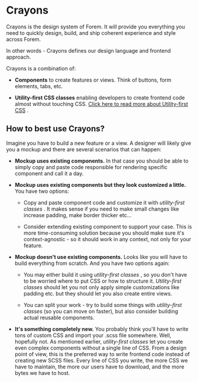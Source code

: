 # Crayons

Crayons is the design system of Forem. It will provide you everything you need
to quickly design, build, and ship coherent experience and style across Forem.

In other words - Crayons defines our design language and frontend approach.

Crayons is a combination of:

- **Components** to create features or views. Think of buttons, form elements,
  tabs, etc.

- **Utility-first CSS classes** enabling developers to create frontend code
  almost without touching CSS.
  [Click here to read more about Utility-first CSS](https://www.notion.so/devto/Utility-First-CSS-19a8c3a74b3d4d23a802923be206aba9)
  .

## How to best use Crayons?

Imagine you have to build a new feature or a view. A designer will likely give
you a mockup and there are several scenarios that can happen:

- **Mockup uses existing components.** In that case you should be able to simply
  copy and paste code responsible for rendering specific component and call it a
  day.

- **Mockup uses existing components but they look customized a little.** You
  have two options:

  - Copy and paste component code and customize it with _utility-first classes_
    . It makes sense if you need to make small changes like increase padding,
    make border thicker etc...

  - Consider extending existing component to support your case. This is more
    time-consuming solution because you should make sure it's context-agnostic -
    so it should work in any context, not only for your feature.

- **Mockup doesn't use existing components.** Looks like you will have to build
  everything from scratch. And you have two options again:

  - You may either build it using _utility-first classes_ , so you don't have to
    be worried where to put CSS or how to structure it. _Utility-first classes_
    should let you not only apply simple customizations like padding etc. but
    they should let you also create entire views.

  - You can split your work - try to build some things with _utility-first
    classes_ (so you can move on faster), but also consider building actual
    reusable components.

- **It's something completely new.** You probably think you'll have to write
  tons of custom CSS and import your .scss file somewhere. Well, hopefully not.
  As mentioned earlier, _utility-first classes_ let you create even complex
  components without a single line of CSS. From a design point of view, this is
  the preferred way to write frontend code instead of creating new SCSS files.
  Every line of CSS you write, the more CSS we have to maintain, the more our
  users have to download, and the more bytes we have to host.
